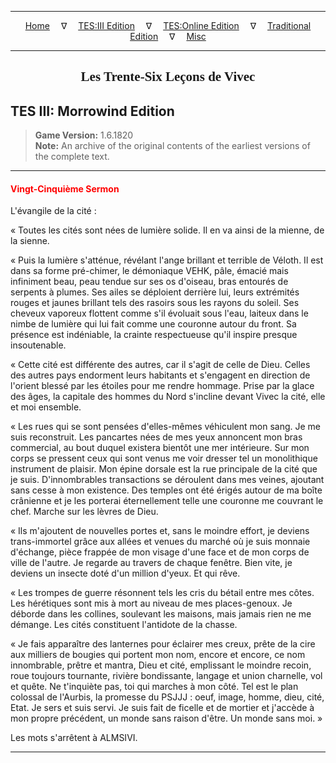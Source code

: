 
---

<!-- Jekyll Page Links -->

<center>
<a href="../../../../index.html">Home</a>
&emsp;&nabla;&emsp;
<a href="../../../index-tes3.html">TES:III Edition</a>
&emsp;&nabla;&emsp;
<a href="../../../index-teso.html">TES:Online Edition</a>
&emsp;&nabla;&emsp;
<a href="../../../index-traditional.html">Traditional Edition</a>
&emsp;&nabla;&emsp;
<a href="../../../index-misc.html">Misc</a>
</center>

<!-- Markdown Body Below: -->

---

<center>
<h2><span style="font-family:Georgia">Les Trente-Six Leçons de Vivec</span></h2>
</center>

## TES III: Morrowind Edition

> __Game Version:__ 1.6.1820\
> __Note:__ An archive of the original contents of the earliest versions of the complete text.

---

#### <span style="color:red">Vingt-Cinquième Sermon</span>

L'évangile de la cité :

« Toutes les cités sont nées de lumière solide. Il en va ainsi de la mienne, de la sienne.

« Puis la lumière s'atténue, révélant l'ange brillant et terrible de Véloth. Il est dans sa forme pré-chimer, le démoniaque VEHK, pâle, émacié mais infiniment beau, peau tendue sur ses os d'oiseau, bras entourés de serpents à plumes. Ses ailes se déploient derrière lui, leurs extrémités rouges et jaunes brillant tels des rasoirs sous les rayons du soleil. Ses cheveux vaporeux flottent comme s'il évoluait sous l'eau, laiteux dans le nimbe de lumière qui lui fait comme une couronne autour du front. Sa présence est indéniable, la crainte respectueuse qu'il inspire presque insoutenable.

« Cette cité est différente des autres, car il s'agit de celle de Dieu. Celles des autres pays endorment leurs habitants et s'engagent en direction de l'orient blessé par les étoiles pour me rendre hommage. Prise par la glace des âges, la capitale des hommes du Nord s'incline devant Vivec la cité, elle et moi ensemble.

« Les rues qui se sont pensées d'elles-mêmes véhiculent mon sang. Je me suis reconstruit. Les pancartes nées de mes yeux annoncent mon bras commercial, au bout duquel existera bientôt une mer intérieure. Sur mon corps se pressent ceux qui sont venus me voir dresser tel un monolithique instrument de plaisir. Mon épine dorsale est la rue principale de la cité que je suis. D'innombrables transactions se déroulent dans mes veines, ajoutant sans cesse à mon existence. Des temples ont été érigés autour de ma boîte crânienne et je les porterai éternellement telle une couronne me couvrant le chef. Marche sur les lèvres de Dieu.

« Ils m'ajoutent de nouvelles portes et, sans le moindre effort, je deviens trans-immortel grâce aux allées et venues du marché où je suis monnaie d'échange, pièce frappée de mon visage d'une face et de mon corps de ville de l'autre. Je regarde au travers de chaque fenêtre. Bien vite, je deviens un insecte doté d'un million d'yeux. Et qui rêve.

« Les trompes de guerre résonnent tels les cris du bétail entre mes côtes. Les hérétiques sont mis à mort au niveau de mes places-genoux. Je déborde dans les collines, soulevant les maisons, mais jamais rien ne me démange. Les cités constituent l'antidote de la chasse.

« Je fais apparaître des lanternes pour éclairer mes creux, prête de la cire aux milliers de bougies qui portent mon nom, encore et encore, ce nom innombrable, prêtre et mantra, Dieu et cité, emplissant le moindre recoin, roue toujours tournante, rivière bondissante, langage et union charnelle, vol et quête. Ne t'inquiète pas, toi qui marches à mon côté.
Tel est le plan colossal de l'Aurbis, la promesse du PSJJJ : oeuf, image, homme, dieu, cité, Etat. Je sers et suis servi. Je suis fait de ficelle et de mortier et j'accède à mon propre précédent, un monde sans raison d'être. Un monde sans moi. »

Les mots s'arrêtent à ALMSIVI.

---
